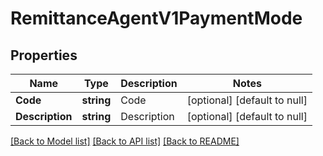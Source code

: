 # RemittanceAgentV1PaymentMode

## Properties
Name | Type | Description | Notes
------------ | ------------- | ------------- | -------------
**Code** | **string** | Code | [optional] [default to null]
**Description** | **string** | Description | [optional] [default to null]

[[Back to Model list]](../README.md#documentation-for-models) [[Back to API list]](../README.md#documentation-for-api-endpoints) [[Back to README]](../README.md)

